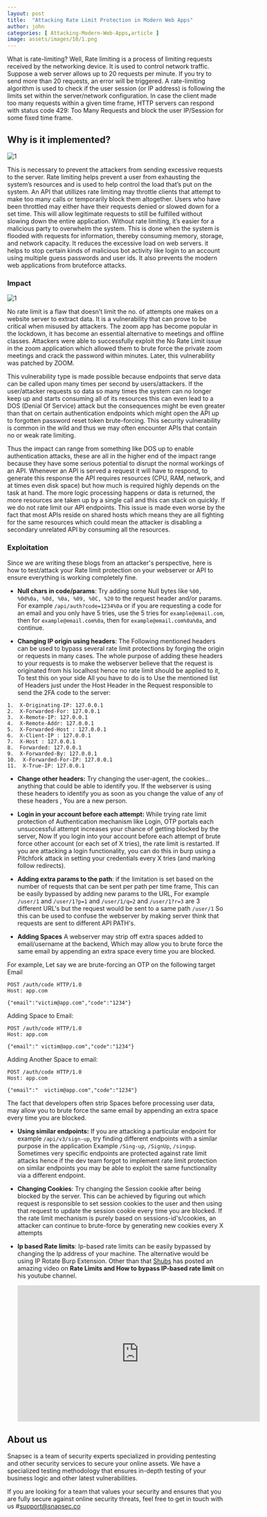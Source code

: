 ```yaml
---
layout: post
title:  "Attacking Rate Limit Protection in Modern Web Apps"
author: john
categories: [ Attacking-Modern-Web-Apps,article ]
image: assets/images/10/1.png
---
```







What is rate-limiting? Well, Rate limiting is a process of limiting requests received by the networking device. It is used to control network traffic.
Suppose a web server allows up to 20 requests per minute. If you try to send more than 20 requests, an error will be triggered. A rate-limiting algorithm is used to check if the user session (or IP address) is following the limits set within the server/network configuration. In case the client made too many requests within a given time frame, HTTP servers can respond with status code 429: Too Many Requests and block the user IP/Session for some fixed time frame.

## Why is it implemented?

![1](/blog/assets/images/10/2.png)


This is necessary to prevent the attackers from sending excessive requests to the server. Rate limiting helps prevent a user from exhausting the system’s resources and is used to help control the load that’s put on the system. An API that utillizes rate limiting may throttle clients that attempt to make too many calls or temporarily block them altogether. Users who have been throttled may either have their requests denied or slowed down for a set time. This will allow legitimate requests to still be fulfilled without slowing down the entire application. Without rate limiting, it’s easier for a malicious party to overwhelm the system. This is done when the system is flooded with requests for information, thereby consuming memory, storage, and network capacity. It reduces the excessive load on web servers. it helps to stop certain kinds of malicious bot activity like login to an account using multiple guess passwords and user ids. It also prevents the modern web applications from bruteforce attacks.


### Impact

![1](/blog/assets/images/10/3.png)


No rate limit is a flaw that doesn’t limit the no. of attempts one makes on a website server to extract data. It is a vulnerability that can prove to be critical when misused by attackers. The zoom app has become popular in the lockdown, it has become an essential alternative to meetings and offline classes. Attackers were able to successfully exploit the No Rate Limit issue in the zoom application which allowed them to brute force the private zoom meetings and crack the password within minutes. Later, this vulnerability was patched by ZOOM.

This vulnerability type is made possible because endpoints that serve data can be called upon many times per second by users/attackers. If the user/attacker requests so data so many times the system can no longer keep up and starts consuming all of its resources this can even lead to a DOS (Denial Of Service) attack but the consequences might be even greater than that on certain authentication endpoints which might open the API up to forgotten password reset token brute-forcing. This security vulnerability is common in the wild and thus we may often encounter APIs that contain no or weak rate limiting.

Thus the impact can range from something like DOS up to enable authentication attacks, these are all in the higher end of the impact range because they have some serious potential to disrupt the normal workings of an API. Whenever an API is served a request it will have to respond, to generate this response the API requires resources (CPU, RAM, network, and at times even disk space) but how much is required highly depends on the task at hand. The more logic processing happens or data is returned, the more resources are taken up by a single call and this can stack on quickly. If we do not rate limit our API endpoints. This issue is made even worse by the fact that most APIs reside on shared hosts which means they are all fighting for the same resources which could mean the attacker is disabling a secondary unrelated API by consuming all the resources.

### Exploitation
Since we are writing these blogs from an attacker's perspective, here is how to test/attack your Rate limit protection on your webserver or API to ensure everything is working completely fine.




- **Null chars in code/params**: Try adding some Null bytes like `%00, %0d%0a, %0d, %0a, %09, %0C, %20` to the request header and/or params. For example `/api/auth?code=1234%0a` or if you are requesting a code for an email and you only have 5 tries, use the 5 tries for `example@email.com`, then for `example@email.com%0a`, then for `example@email.com%0a%0a`, and continue. 


- **Changing IP origin using headers**: The Following mentioned headers can be used to bypass several rate limit protections by forging the origin or requests in many cases. The whole purpose of adding these headers to your requests is to make the webserver believe that the request is originated from his localhost hence no rate limit should be applied to it, To test this on your side All you have to do is to Use the mentioned list of Headers just under the Host Header in the Request responsible to send the 2FA code to the server:

```
1.  X-Originating-IP: 127.0.0.1
2.  X-Forwarded-For: 127.0.0.1
3.  X-Remote-IP: 127.0.0.1
4.  X-Remote-Addr: 127.0.0.1
5.  X-Forwarded-Host : 127.0.0.1
6.  X-Client-IP : 127.0.0.1
7.  X-Host : 127.0.0.1
8.  Forwarded: 127.0.0.1
9.  X-Forwarded-By: 127.0.0.1
10.  X-Forwarded-For-IP: 127.0.0.1
11.  X-True-IP: 127.0.0.1
```

- **Change other headers:** Try changing the user-agent, the cookies... anything that could be able to identify you. If the webserver is using these headers to identify you as soon as you change the value of any of these headers , You are a new person.


- **Login in your account before each attempt:** While trying rate limit protection of Authentication mechanism like Login, OTP portals each unsuccessful attempt increases your chance of getting blocked by the server, Now If you login into your account before each attempt of brute force other account (or each set of X tries), the rate limit is restarted. If you are attacking a login functionality, you can do this in burp using a Pitchfork attack in setting your credentials every X tries (and marking follow redirects). 


- **Adding extra params to the path**: if the limitation is set based on the number of requests that can be sent per path per time frame, This can be easily bypassed by adding new params to the URL, For example `/user/1` and `/user/1?p=1` and `/user/1/q=2` and `/user/1?r=3` are 3 different URL's but the request would be sent to a same path `/user/1` So this can be used to confuse the webserver by making server think that requests are sent to different API PATH's.


- **Adding Spaces** A webserver may strip off extra spaces added to email/username at the backend, Which may allow you to brute force the same email by appending an extra space every time you are blocked.

For example, Let say we are brute-forcing an OTP on the following target Email 

```http
POST /auth/code HTTP/1.0
Host: app.com

{"email":"victim@app.com","code":"1234"}
```

Adding Space to Email:


```http
POST /auth/code HTTP/1.0
Host: app.com

{"email":" victim@app.com","code":"1234"}
```
 Adding Another Space to email:
 
 
```http
POST /auth/code HTTP/1.0
Host: app.com

{"email":"  victim@app.com","code":"1234"}
```

The fact that developers often strip Spaces before processing user data, may allow you to brute force the same email by appending an extra space every time you are blocked.


- **Using similar endpoints:** If you are attacking a particular endpoint for example `/api/v3/sign-up`,  try finding different endpoints with a similar purpose in the application Example `/Sing-up`, `/SignUp`, `/singup`. Sometimes very specific endpoints are protected against rate limit attacks hence if the dev team forgot to implement rate limit protection on similar endpoints you may be able to exploit the same functionality via a different endpoint.


- **Changing Cookies**: Try changing the Session cookie after being blocked by the server. This can be achieved by figuring out which request is responsible to set session cookies to the user and then using that request to update the session cookie every time you are blocked. If the rate limit mechanism is purely based on sessions-id's/cookies, an attacker can continue to brute-force by generating new cookies every X attempts

- __Ip based Rate limits__: Ip-based rate limits can be easily bypassed by changing the Ip address of your machine. The alternative would be using IP Rotate Burp Extension. Other than that [Shubs](https://twitter.com/infosec_au) has posted an amazing video on __Rate Limits and How to bypass IP-based rate limit__ on his youtube channel.

    <iframe width="560" height="315" src="https://www.youtube.com/embed/it_V3ig1_4o" title="YouTube video player" frameborder="0" allow="accelerometer; autoplay; clipboard-write; encrypted-media; gyroscope; picture-in-picture" allowfullscreen></iframe>



## About us

Snapsec is a team of security experts specialized in providing pentesting and other security services to secure your online assets. We have a specialized testing methodology that ensures in-depth testing of your business logic and other latest vulnerabilities. 

 If you are looking for a team that values your security and ensures that you are fully secure against online security threats, feel free to get in touch with us #[support@snapsec.co](mailto:support@snapsec.co)
